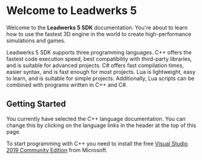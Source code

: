 # Welcome to Leadwerks 5
Welcome to the **Leadwerks 5 SDK** documentation. You're about to learn how to use the fastest 3D engine in the world to create high-performance simulations and games.

Leadwerks 5 SDK supports three programming languages. C++ offers the fastest code execution speed, best compatibility with third-party libraries, and is suitable for advanced projects. C# offers fast compilation times, easier syntax, and is fast enough for most projects. Lua is lightweight, easy to learn, and is suitable for simple projects. Additionally, Lua scripts can be combined with programs written in C++ and C#.

## Getting Started ##

You currently have selected the C++ language documentation. You can change this by clicking on the language links in the header at the top of this page.

To start programming with C++ you need to install the free [Visual Studio 2019 Community Edition](https://visualstudio.microsoft.com/vs/) from Microsoft.